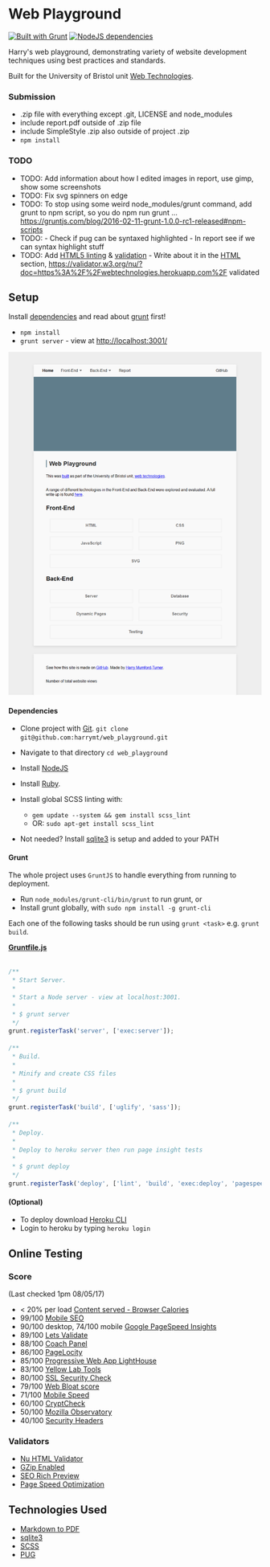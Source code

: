 # Web Playground

[![Built with Grunt](https://cdn.gruntjs.com/builtwith.svg)](http://gruntjs.com/)
[![NodeJS dependencies](https://david-dm.org/harrymt/web_playground.svg)](https://david-dm.org)

Harry's web playground, demonstrating variety of website development techniques using best practices and standards.

Built for the University of Bristol unit [Web Technologies](https://www.cs.bris.ac.uk/Teaching/Resources/COMSM0104/cw/assign5/).


### Submission
- .zip file with everything except .git, LICENSE and node_modules
- include report.pdf outside of .zip file
- include SimpleStyle .zip also outside of project .zip
- `npm install`

### TODO

- TODO: Add information about how I edited images in report, use gimp, show some screenshots
- TODO: Fix svg spinners on edge
- TODO: To stop using some weird node_modules/grunt command, add grunt to npm script, so you do npm run grunt ... https://gruntjs.com/blog/2016-02-11-grunt-1.0.0-rc1-released#npm-scripts
- TODO: - Check if pug can be syntaxed highlighted - In report see if we can syntax highlight stuff
- TODO: Add [HTML5 linting](https://github.com/mozilla/html5-lint) & [validation](https://www.npmjs.com/package/html-validator) - Write about it in the [HTML](#html) section, https://validator.w3.org/nu/?doc=https%3A%2F%2Fwebtechnologies.herokuapp.com%2F validated


## Setup


Install [dependencies](#dependencies) and read about [grunt](#grunt) first!

- `npm install`
- `grunt server` - view at [http://localhost:3001/](http://localhost:3001/)


![Screenshot](screenshot.png "Screenshot")


#### Dependencies

- Clone project with [Git](https://git-scm.com/downloads). `git clone git@github.com:harrymt/web_playground.git`
- Navigate to that directory `cd web_playground`

- Install [NodeJS](https://nodejs.org/en/)
- Install [Ruby](https://www.ruby-lang.org/en/documentation/installation/).
- Install global SCSS linting with:
	- `gem update --system && gem install scss_lint`
	- OR: `sudo apt-get install scss_lint`
- Not needed? Install [sqlite3](https://www.sqlite.org/download.html) is setup and added to your PATH



#### Grunt

The whole project uses `GruntJS` to handle everything from running to deployment.

- Run `node_modules/grunt-cli/bin/grunt` to run grunt, or
- Install grunt globally, with `sudo npm install -g grunt-cli`

Each one of the following tasks should be run using `grunt <task>`
e.g. `grunt build`.


**[Gruntfile.js](Gruntfile.js)**
```javascript

/**
 * Start Server.
 *
 * Start a Node server - view at localhost:3001.
 *
 * $ grunt server
 */
grunt.registerTask('server', ['exec:server']);

/**
 * Build.
 *
 * Minify and create CSS files
 *
 * $ grunt build
 */
grunt.registerTask('build', ['uglify', 'sass']);

/**
 * Deploy.
 *
 * Deploy to heroku server then run page insight tests
 *
 * $ grunt deploy
 */
grunt.registerTask('deploy', ['lint', 'build', 'exec:deploy', 'pagespeed']);
```

#### (Optional)

- To deploy download [Heroku CLI](https://devcenter.heroku.com/articles/getting-started-with-nodejs#set-up)
- Login to heroku by typing `heroku login`

## Online Testing

### Score

(Last checked 1pm 08/05/17)

- < 20% per load [Content served - Browser Calories](https://chrome.google.com/webstore/detail/browser-calories/pdkibgfjegigkoaleelbkdpkgceljfco)
- 99/100 [Mobile SEO](https://varvy.com/)
- 90/100 desktop, 74/100 mobile [Google PageSpeed Insights](https://developers.google.com/speed/pagespeed/insights/?url=https%3A%2F%2Fwebtechnologies.herokuapp.com%2F)
- 89/100 [Lets Validate](https://pro.letsvalidate.com/webtechnologies.herokuapp.com)
- 88/100 [Coach Panel](https://chrome.google.com/webstore/detail/coach-panel/olecfjmnejnkjipoicfpneceppjeaemo)
- 86/100 [PageLocity](http://pagelocity.com/analyzer?url=https%3A%2F%2Fwebtechnologies.herokuapp.com)
- 85/100 [Progressive Web App LightHouse](https://developers.google.com/web/tools/lighthouse/)
- 83/100 [Yellow Lab Tools](http://yellowlab.tools/result/epnxv11dfg)
- 80/100 [SSL Security Check](https://www.ssllabs.com/ssltest/analyze.html?d=webtechnologies.herokuapp.com)
- 79/100 [Web Bloat score](http://www.webbloatscore.com?url=https://webtechnologies.herokuapp.com//)
- 71/100 [Mobile Speed](https://varvy.com/mobile/)
- 60/100 [CryptCheck](https://tls.imirhil.fr/https/webtechnologies.herokuapp.com)
- 50/100 [Mozilla Observatory](https://observatory.mozilla.org/analyze.html?host=webtechnologies.herokuapp.com)
- 40/100 [Security Headers](https://securityheaders.io/?q=https%3A%2F%2Fwebtechnologies.herokuapp.com%2F&followRedirects=on)

### Validators
- [Nu HTML Validator](https://validator.w3.org/nu/?doc=https%3A%2F%2Fwebtechnologies.herokuapp.com%2F)
- [GZip Enabled](https://checkgzipcompression.com/?url=https%3A%2F%2Fwebtechnologies.herokuapp.com%2F)
- [SEO Rich Preview](https://richpreview.com/?url=https://webtechnologies.herokuapp.com/)
- [Page Speed Optimization](https://varvy.com/pagespeed/)



## Technologies Used

- [Markdown to PDF](https://www.npmjs.com/package/markdown-pdf)
- [sqlite3](https://www.sqlite.org/download.html)
- [SCSS](http://sass-lang.com/)
- [PUG](https://pugjs.org)
